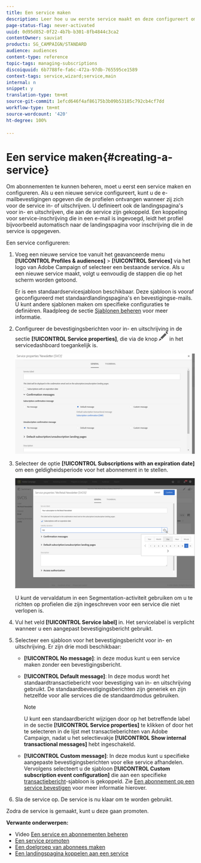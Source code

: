 ```yaml
---
title: Een service maken
description: Leer hoe u uw eerste service maakt en deze configureert om e-mailbevestigingen naar uw abonnees te verzenden.
page-status-flag: never-activated
uuid: 0d95d852-0f22-4b7b-b301-8fb4844c3ca2
contentOwner: sauviat
products: SG_CAMPAIGN/STANDARD
audience: audiences
content-type: reference
topic-tags: managing-subscriptions
discoiquuid: 6b7788fe-fa6c-472a-97db-765595ce1589
context-tags: service,wizard;service,main
internal: n
snippet: y
translation-type: tm+mt
source-git-commit: 1efcd646f4af86175b3b09b53185c792cb4cf7dd
workflow-type: tm+mt
source-wordcount: '420'
ht-degree: 100%

---
```



# Een service maken{#creating-a-service}

Om abonnementen te kunnen beheren, moet u eerst een service maken en configureren. Als u een nieuwe service configureert, kunt u de e-mailbevestigingen opgeven die de profielen ontvangen wanneer zij zich voor de service in- of uitschrijven. U definieert ook de landingspagina&#39;s voor in- en uitschrijven, die aan de service zijn gekoppeld. Een koppeling voor service-inschrijving die in een e-mail is ingevoegd, leidt het profiel bijvoorbeeld automatisch naar de landingspagina voor inschrijving die in de service is opgegeven.

Een service configureren:

1. Voeg een nieuwe service toe vanuit het geavanceerde menu **[!UICONTROL Profiles & audiences]** > **[!UICONTROL Services]** via het logo van Adobe Campaign of selecteer een bestaande service. Als u een nieuwe service maakt, volgt u eenvoudig de stappen die op het scherm worden getoond.

   Er is een standaardservicesjabloon beschikbaar. Deze sjabloon is vooraf geconfigureerd met standaardlandingspagina&#39;s en bevestigingse-mails. U kunt andere sjablonen maken om specifieke configuraties te definiëren. Raadpleeg de sectie [Sjablonen beheren](../../start/using/marketing-activity-templates.md) voor meer informatie.

1. Configureer de bevestigingsberichten voor in- en uitschrijving in de sectie **[!UICONTROL Service properties]**, die via de knop ![](assets/edit_darkgrey-24px.png) in het servicedashboard toegankelijk is.

   ![](assets/lp_service_parameters.png)

1. Selecteer de optie **[!UICONTROL Subscriptions with an expiration date]** om een geldigheidsperiode voor het abonnement in te stellen.

   ![](assets/lp_service_expiration.png)

   U kunt de vervaldatum in een Segmentation-activiteit gebruiken om u te richten op profielen die zijn ingeschreven voor een service die niet verlopen is.

1. Vul het veld **[!UICONTROL Service label]** in. Het servicelabel is verplicht wanneer u een aangepast bevestigingsbericht gebruikt.

1. Selecteer een sjabloon voor het bevestigingsbericht voor in- en uitschrijving. Er zijn drie modi beschikbaar:

   * **[!UICONTROL No message]**: in deze modus kunt u een service maken zonder een bevestigingsbericht.
   * **[!UICONTROL Default message]**: In deze modus wordt het standaardtransactiebericht voor bevestiging van in- en uitschrijving gebruikt. De standaardbevestigingsberichten zijn generiek en zijn hetzelfde voor alle services die de standaardmodus gebruiken.

      >[!NOTE]
      >
      >U kunt een standaardbericht wijzigen door op het betreffende label in de sectie **[!UICONTROL Service properties]** te klikken of door het te selecteren in de lijst met transactieberichten van Adobe Campaign, nadat u het selectievakje **[!UICONTROL Show internal transactional messages]** hebt ingeschakeld.

   * **[!UICONTROL Custom message]**: In deze modus kunt u specifieke aangepaste bevestigingsberichten voor elke service afhandelen. Vervolgens selecteert u de sjabloon **[!UICONTROL Custom subscription event configuration]** die aan een specifieke [transactiebericht](../../channels/using/getting-started-with-transactional-msg.md)-sjabloon is gekoppeld. Zie [Een abonnement op een service bevestigen](../../audiences/using/confirming-subscription-to-a-service.md) voor meer informatie hierover.

1. Sla de service op. De service is nu klaar om te worden gebruikt.

Zodra de service is gemaakt, kunt u deze gaan promoten.

**Verwante onderwerpen:**

* Video [Een service en abonnementen beheren](https://docs.adobe.com/content/help/en/campaign-learn/campaign-standard-tutorials/profiles-and-audiences/services-and-subscriptions.html)
* [Een service promoten](../../audiences/using/promoting-a-service.md)
* [Een doelgroep van abonnees maken](../../audiences/using/creating-audiences.md#creating-list-audiences)
* [Een landingspagina koppelen aan een service](../../channels/using/configuring-landing-page.md#linking-a-landing-page-to-a-service)
